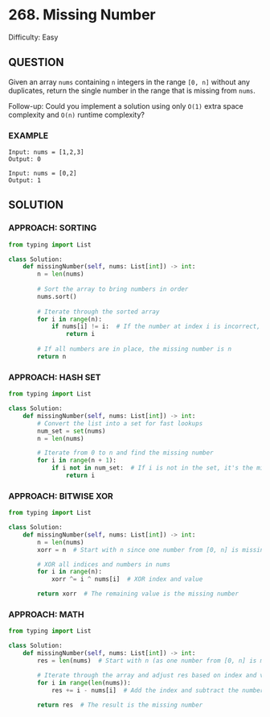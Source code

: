 # 268. Missing Number
Difficulty: Easy

## QUESTION

Given an array `nums` containing `n` integers in the range `[0, n]` without any duplicates, return the single number in the range that is missing from `nums`.

Follow-up: Could you implement a solution using only `O(1)` extra space complexity and `O(n)` runtime complexity?

### EXAMPLE

```
Input: nums = [1,2,3]
Output: 0
```

```
Input: nums = [0,2]
Output: 1
```

## SOLUTION


### APPROACH: SORTING

```python
from typing import List

class Solution:
    def missingNumber(self, nums: List[int]) -> int:
        n = len(nums)
        
        # Sort the array to bring numbers in order
        nums.sort()
        
        # Iterate through the sorted array
        for i in range(n):
            if nums[i] != i:  # If the number at index i is incorrect, return i
                return i
        
        # If all numbers are in place, the missing number is n
        return n
```

### APPROACH: HASH SET 

```python
from typing import List

class Solution:
    def missingNumber(self, nums: List[int]) -> int:
        # Convert the list into a set for fast lookups
        num_set = set(nums)
        n = len(nums)

        # Iterate from 0 to n and find the missing number
        for i in range(n + 1):  
            if i not in num_set:  # If i is not in the set, it's the missing number
                return i
```

### APPROACH: BITWISE XOR

```python
from typing import List

class Solution:
    def missingNumber(self, nums: List[int]) -> int:
        n = len(nums)
        xorr = n  # Start with n since one number from [0, n] is missing

        # XOR all indices and numbers in nums
        for i in range(n):
            xorr ^= i ^ nums[i]  # XOR index and value

        return xorr  # The remaining value is the missing number
```

### APPROACH: MATH

```python
from typing import List

class Solution:
    def missingNumber(self, nums: List[int]) -> int:
        res = len(nums)  # Start with n (as one number from [0, n] is missing)

        # Iterate through the array and adjust res based on index and value differences
        for i in range(len(nums)):
            res += i - nums[i]  # Add the index and subtract the number at that index

        return res  # The result is the missing number
```
